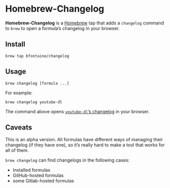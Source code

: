 # Homebrew-Changelog

**Homebrew-Changelog** is a [Homebrew][] tap that adds a `changelog` command to
`brew` to open a formula’s changelog in your browser.

[Homebrew]: https://brew.sh

## Install

    brew tap bfontaine/changelog

## Usage

    brew changelog [formula ...]

For example:

    brew changelog youtube-dl

The command above opens [`youtube-dl`’s changelog][ydl] in your browser.

[ydl]: https://github.com/rg3/youtube-dl/blob/master/ChangeLog

## Caveats

This is an alpha version. All formulas have different ways of managing their
changelog (if they have one), so it’s really hard to make a tool that works for
all of them.

`brew changelog` can find changelogs in the following cases:
* Installed formulas
* GitHub-hosted formulas
* some Gitlab-hosted formulas
